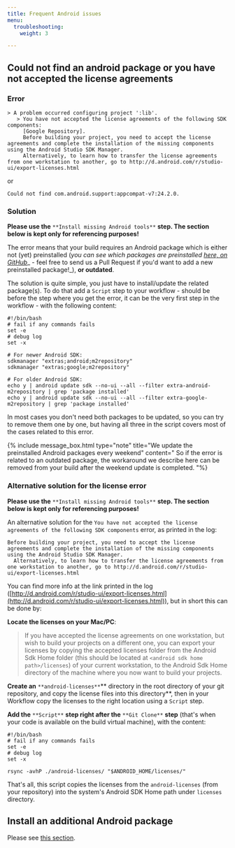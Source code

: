 ```yaml
---
title: Frequent Android issues
menu:
  troubleshooting:
    weight: 3

---
```

## Could not find an android package or you have not accepted the license agreements

### Error

    > A problem occurred configuring project ':lib'.
       > You have not accepted the license agreements of the following SDK components:
         [Google Repository].
         Before building your project, you need to accept the license agreements and complete the installation of the missing components using the Android Studio SDK Manager.
         Alternatively, to learn how to transfer the license agreements from one workstation to another, go to http://d.android.com/r/studio-ui/export-licenses.html

or

    Could not find com.android.support:appcompat-v7:24.2.0.

### Solution

**Please use the** `**Install missing Android tools**` **step. The section below is kept only for referencing purposes!**

The error means that your build requires an Android package which is either not (yet) preinstalled
(_you can see which packages are preinstalled_ [_here, on GitHub_](https://github.com/bitrise-docker/android/blob/master/Dockerfile#L30)_ -
feel free to send us a Pull Request if you'd want to add a new preinstalled package!_),
**or outdated**.

The solution is quite simple, you just have to install/update the related package(s).
To do that add a `Script` step to your workflow -
should be before the step where you get the error, it can be the very first step in the workflow -
with the following content:

    #!/bin/bash
    # fail if any commands fails
    set -e
    # debug log
    set -x
    
    # For newer Android SDK:
    sdkmanager "extras;android;m2repository"
    sdkmanager "extras;google;m2repository"
    
    # For older Android SDK:
    echo y | android update sdk --no-ui --all --filter extra-android-m2repository | grep 'package installed'
    echo y | android update sdk --no-ui --all --filter extra-google-m2repository | grep 'package installed'

In most cases you don't need both packages to be updated, so you can try to remove them one
by one, but having all three in the script covers most of the cases related to this error.

{% include message_box.html type="note" title="We update the preinstalled Android packages every weekend" content=" So if the error is related to an outdated package, the workaround we describe here can be removed from your build after the weekend update is completed. "%} 

### Alternative solution for the license error

**Please use the** `**Install missing Android tools**` **step. The section below is kept only for referencing purposes!**

An alternative solution for the `You have not accepted the license agreements of the following SDK components`
error, as printed in the log:

    Before building your project, you need to accept the license agreements and complete the installation of the missing components using the Android Studio SDK Manager.
      Alternatively, to learn how to transfer the license agreements from one workstation to another, go to http://d.android.com/r/studio-ui/export-licenses.html

You can find more info at the link printed in the log ([http://d.android.com/r/studio-ui/export-licenses.html](http://d.android.com/r/studio-ui/export-licenses.html)),
but in short this can be done by:

**Locate the licenses on your Mac/PC**:

> If you have accepted the license agreements on one workstation, but wish to build your projects on a different one,
> you can export your licenses by copying the accepted licenses folder from the Android Sdk Home
> folder (this should be located at `<android sdk home path>/licenses`) of your current workstation,
> to the Android Sdk Home directory of the machine where you now want to build your projects.

**Create an** `**android-licenses**`** directory in the root directory of your git repository,
and copy the license files into this directory**,
then in your Workflow copy the licenses to the right location using a `Script` step.

**Add the** `**Script**` **step right after the** `**Git Clone**` **step** (that's when your code is available
on the build virtual machine), with the content:

    #!/bin/bash
    # fail if any commands fails
    set -e
    # debug log
    set -x
    
    rsync -avhP ./android-licenses/ "$ANDROID_HOME/licenses/"

That's all, this script copies the licenses from the `android-licenses` (from your repository)
into the system's Android SDK Home path under `licenses` directory.

## Install an additional Android package

Please see [this section](/tips-and-tricks/android-tips-and-tricks/#how-to-install-an-additional-android-sdk-package).
